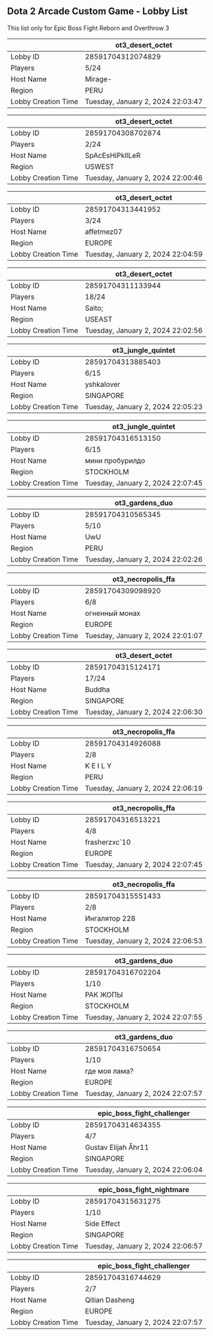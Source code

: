 ## Dota 2 Arcade Custom Game - Lobby List

This list only for Epic Boss Fight Reborn and Overthrow 3

|  | ot3_desert_octet |
| ------ | ------ |
| Lobby ID | 28591704312074829 |
| Players | 5/24 |
| Host Name | Mirage- |
| Region | PERU |
| Lobby Creation Time | Tuesday, January 2, 2024 22:03:47 |


|  | ot3_desert_octet |
| ------ | ------ |
| Lobby ID | 28591704308702874 |
| Players | 2/24 |
| Host Name | SpAcEsHiPkIlLeR |
| Region | USWEST |
| Lobby Creation Time | Tuesday, January 2, 2024 22:00:46 |


|  | ot3_desert_octet |
| ------ | ------ |
| Lobby ID | 28591704313441952 |
| Players | 3/24 |
| Host Name | affetmez07 |
| Region | EUROPE |
| Lobby Creation Time | Tuesday, January 2, 2024 22:04:59 |


|  | ot3_desert_octet |
| ------ | ------ |
| Lobby ID | 28591704311133944 |
| Players | 18/24 |
| Host Name | Saito; |
| Region | USEAST |
| Lobby Creation Time | Tuesday, January 2, 2024 22:02:56 |


|  | ot3_jungle_quintet |
| ------ | ------ |
| Lobby ID | 28591704313885403 |
| Players | 6/15 |
| Host Name | yshkalover |
| Region | SINGAPORE |
| Lobby Creation Time | Tuesday, January 2, 2024 22:05:23 |


|  | ot3_jungle_quintet |
| ------ | ------ |
| Lobby ID | 28591704316513150 |
| Players | 6/15 |
| Host Name | мини пробурилдо |
| Region | STOCKHOLM |
| Lobby Creation Time | Tuesday, January 2, 2024 22:07:45 |


|  | ot3_gardens_duo |
| ------ | ------ |
| Lobby ID | 28591704310565345 |
| Players | 5/10 |
| Host Name | UwU |
| Region | PERU |
| Lobby Creation Time | Tuesday, January 2, 2024 22:02:26 |


|  | ot3_necropolis_ffa |
| ------ | ------ |
| Lobby ID | 28591704309098920 |
| Players | 6/8 |
| Host Name | огненный монах |
| Region | EUROPE |
| Lobby Creation Time | Tuesday, January 2, 2024 22:01:07 |


|  | ot3_desert_octet |
| ------ | ------ |
| Lobby ID | 28591704315124171 |
| Players | 17/24 |
| Host Name | Buddha |
| Region | SINGAPORE |
| Lobby Creation Time | Tuesday, January 2, 2024 22:06:30 |


|  | ot3_necropolis_ffa |
| ------ | ------ |
| Lobby ID | 28591704314926088 |
| Players | 2/8 |
| Host Name | K E I L Y |
| Region | PERU |
| Lobby Creation Time | Tuesday, January 2, 2024 22:06:19 |


|  | ot3_necropolis_ffa |
| ------ | ------ |
| Lobby ID | 28591704316513221 |
| Players | 4/8 |
| Host Name | frasherzxc`10 |
| Region | EUROPE |
| Lobby Creation Time | Tuesday, January 2, 2024 22:07:45 |


|  | ot3_necropolis_ffa |
| ------ | ------ |
| Lobby ID | 28591704315551433 |
| Players | 2/8 |
| Host Name | Ингалятор 228 |
| Region | STOCKHOLM |
| Lobby Creation Time | Tuesday, January 2, 2024 22:06:53 |


|  | ot3_gardens_duo |
| ------ | ------ |
| Lobby ID | 28591704316702204 |
| Players | 1/10 |
| Host Name | РАК ЖОПЫ |
| Region | STOCKHOLM |
| Lobby Creation Time | Tuesday, January 2, 2024 22:07:55 |


|  | ot3_gardens_duo |
| ------ | ------ |
| Lobby ID | 28591704316750654 |
| Players | 1/10 |
| Host Name | где моя лама? |
| Region | EUROPE |
| Lobby Creation Time | Tuesday, January 2, 2024 22:07:57 |


|  | epic_boss_fight_challenger |
| ------ | ------ |
| Lobby ID | 28591704314634355 |
| Players | 4/7 |
| Host Name | Gustav Elijah Åhr11 |
| Region | SINGAPORE |
| Lobby Creation Time | Tuesday, January 2, 2024 22:06:04 |


|  | epic_boss_fight_nightmare |
| ------ | ------ |
| Lobby ID | 28591704315631275 |
| Players | 1/10 |
| Host Name | Side Effect |
| Region | SINGAPORE |
| Lobby Creation Time | Tuesday, January 2, 2024 22:06:57 |


|  | epic_boss_fight_challenger |
| ------ | ------ |
| Lobby ID | 28591704316744629 |
| Players | 2/7 |
| Host Name | Qitian Dasheng |
| Region | EUROPE |
| Lobby Creation Time | Tuesday, January 2, 2024 22:07:57 |



